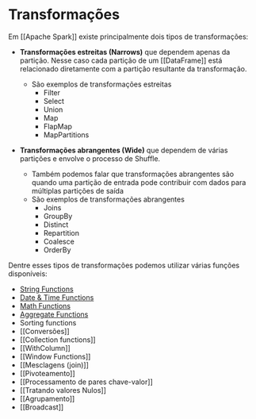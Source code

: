 # Transformações

Em [[Apache Spark]] existe principalmente dois tipos de transformações:

- **Transformações estreitas (Narrows)** que dependem apenas da partição. Nesse caso cada partição de um [[DataFrame]] está relacionado diretamente com a partição resultante da transformação. 
	- São exemplos de transformações estreitas
		- Filter
		- Select
		- Union
		- Map
		- FlapMap
		- MapPartitions

- **Transformações abrangentes (Wide)** que dependem de várias partições e envolve o processo de Shuffle.
	- Também podemos falar que transformações abrangentes são quando uma partição de entrada pode contribuir com dados para múltiplas partições de saída
	- São exemplos de transformações abrangentes
		- Joins
		- GroupBy
		- Distinct
		- Repartition
		- Coalesce
		- OrderBy

Dentre esses tipos de transformações podemos utilizar várias funções disponíveis:

- [String Functions](https://sparkbyexamples.com/spark/spark-sql-functions/#string)
- [Date & Time Functions](https://sparkbyexamples.com/spark/spark-sql-functions/#date-time)
- [Math Functions](https://sparkbyexamples.com/spark/spark-sql-functions/#math)
- [Aggregate Functions](https://sparkbyexamples.com/spark/spark-sql-functions/#aggregate)
- Sorting functions
- [[Conversões]]
- [[Collection functions]]
- [[WithColumn]]
- [[Window Functions]]
- [[Mesclagens (join)]]
- [[Pivoteamento]]
- [[Processamento de pares chave-valor]]
- [[Tratando valores Nulos]]
- [[Agrupamento]]
- [[Broadcast]]
